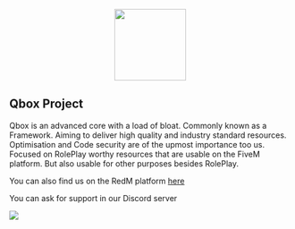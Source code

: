<p align="center">
  <img width="128" height="128" src="https://cdn.discordapp.com/attachments/803679370156965920/1033125564661383188/qbox2.png">
</p>

## Qbox Project
Qbox is an advanced core with a load of bloat. Commonly known as a Framework. Aiming to deliver high quality and industry standard resources. Optimisation and Code security are of the upmost importance too us. Focused on RolePlay worthy resources that are usable on the FiveM platform. But also usable for other purposes besides RolePlay.

You can also find us on the RedM platform [here](https://github.com/QRCore-RedM-Re)

You can ask for support in our Discord server

<a href="https://discord.gg/qbox-project-wip-1012753553418354748"><img src="https://discordapp.com/api/guilds/1012753553418354748/widget.png?style=banner4"></a>
